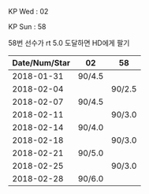 KP Wed : 02

KP Sun : 58

58번 선수가 rt 5.0 도달하면 HD에게 팔기

Date/Num/Star   |    02   |    58 
----------------|---------|---------
2018-01-31      |  90/4.5 |
2018-02-04      |         |  90/2.5
2018-02-07      |  90/4.5 |        
2018-02-11      |         |  90/3.0
2018-02-14      |  90/4.0 |        
2018-02-18      |         |  90/3.0
2018-02-21      |  90/5.0 |        
2018-02-25      |         |  90/3.0
2018-02-28      |  90/6.0 |        

